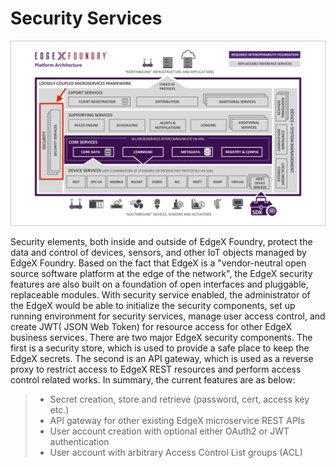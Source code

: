 # Security Services

![image](./EdgeX_Security.png)

Security elements, both inside and outside of EdgeX Foundry, protect the
data and control of devices, sensors, and other IoT objects managed by
EdgeX Foundry. Based on the fact that EdgeX is a "vendor-neutral open
source software platform at the edge of the network", the EdgeX security
features are also built on a foundation of open interfaces and
pluggable, replaceable modules. With security service enabled, the
administrator of the EdgeX would be able to initialize the security
components, set up running environment for security services, manage
user access control, and create JWT( JSON Web Token) for resource access
for other EdgeX business services. There are two major EdgeX security
components. The first is a security store, which is used to provide a
safe place to keep the EdgeX secrets. The second is an API gateway,
which is used as a reverse proxy to restrict access to EdgeX REST
resources and perform access control related works. In summary, the
current features are as below:

> -   Secret creation, store and retrieve (password, cert, access key
>     etc.)
> -   API gateway for other existing EdgeX microservice REST APIs
> -   User account creation with optional either OAuth2 or JWT
>     authentication
> -   User account with arbitrary Access Control List groups (ACL)
